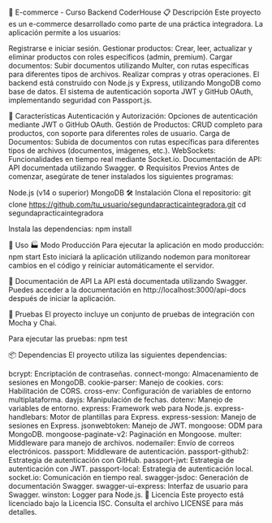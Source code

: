 🛒 E-commerce - Curso Backend CoderHouse
📋 Descripción
Este proyecto es un e-commerce desarrollado como parte de una práctica integradora. La aplicación permite a los usuarios:

Registrarse e iniciar sesión.
Gestionar productos: Crear, leer, actualizar y eliminar productos con roles específicos (admin, premium).
Cargar documentos: Subir documentos utilizando Multer, con rutas específicas para diferentes tipos de archivos.
Realizar compras y otras operaciones.
El backend está construido con Node.js y Express, utilizando MongoDB como base de datos. El sistema de autenticación soporta JWT y GitHub OAuth, implementando seguridad con Passport.js.

🌟 Características
Autenticación y Autorización: Opciones de autenticación mediante JWT o GitHub OAuth.
Gestión de Productos: CRUD completo para productos, con soporte para diferentes roles de usuario.
Carga de Documentos: Subida de documentos con rutas específicas para diferentes tipos de archivos (documentos, imágenes, etc.).
WebSockets: Funcionalidades en tiempo real mediante Socket.io.
Documentación de API: API documentada utilizando Swagger.
⚙️ Requisitos Previos
Antes de comenzar, asegúrate de tener instalados los siguientes programas:

Node.js (v14 o superior)
MongoDB
🛠️ Instalación
Clona el repositorio:
git clone https://github.com/tu_usuario/segundapracticaintegradora.git
cd segundapracticaintegradora

Instala las dependencias:
npm install

🚀 Uso
🏭 Modo Producción
Para ejecutar la aplicación en modo producción:
npm start
Esto iniciará la aplicación utilizando nodemon para monitorear cambios en el código y reiniciar automáticamente el servidor.

📖 Documentación de API
La API está documentada utilizando Swagger. Puedes acceder a la documentación en http://localhost:3000/api-docs después de iniciar la aplicación.

🧪 Pruebas
El proyecto incluye un conjunto de pruebas de integración con Mocha y Chai.

Para ejecutar las pruebas:
npm test

📦 Dependencias
El proyecto utiliza las siguientes dependencias:

bcrypt: Encriptación de contraseñas.
connect-mongo: Almacenamiento de sesiones en MongoDB.
cookie-parser: Manejo de cookies.
cors: Habilitación de CORS.
cross-env: Configuración de variables de entorno multiplataforma.
dayjs: Manipulación de fechas.
dotenv: Manejo de variables de entorno.
express: Framework web para Node.js.
express-handlebars: Motor de plantillas para Express.
express-session: Manejo de sesiones en Express.
jsonwebtoken: Manejo de JWT.
mongoose: ODM para MongoDB.
mongoose-paginate-v2: Paginación en Mongoose.
multer: Middleware para manejo de archivos.
nodemailer: Envío de correos electrónicos.
passport: Middleware de autenticación.
passport-github2: Estrategia de autenticación con GitHub.
passport-jwt: Estrategia de autenticación con JWT.
passport-local: Estrategia de autenticación local.
socket.io: Comunicación en tiempo real.
swagger-jsdoc: Generación de documentación Swagger.
swagger-ui-express: Interfaz de usuario para Swagger.
winston: Logger para Node.js.
📄 Licencia
Este proyecto está licenciado bajo la Licencia ISC. Consulta el archivo LICENSE para más detalles.

